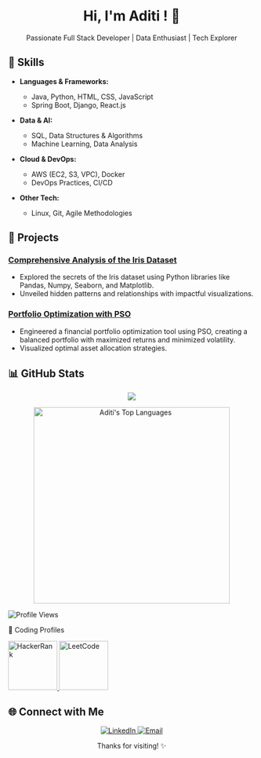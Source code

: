 
<!-- Header Section -->
<h1 align="center">Hi, I'm Aditi ! 👋</h1>
<p align="center">Passionate Full Stack Developer | Data Enthusiast | Tech Explorer </p>

<!-- Skills Section -->
## 💼 Skills

- **Languages & Frameworks:**
  - Java, Python, HTML, CSS, JavaScript
  - Spring Boot, Django, React.js

- **Data & AI:**
  - SQL, Data Structures & Algorithms
  - Machine Learning, Data Analysis

- **Cloud & DevOps:**
  - AWS (EC2, S3, VPC), Docker
  - DevOps Practices, CI/CD

- **Other Tech:**
  - Linux, Git, Agile Methodologies

<!-- Projects Section -->
## 🚀 Projects

### [Comprehensive Analysis of the Iris Dataset](https://github.com/AditiMishra02/Comprehensive-Analysis-of-the-Iris-Dataset)
- Explored the secrets of the Iris dataset using Python libraries like Pandas, Numpy, Seaborn, and Matplotlib.
- Unveiled hidden patterns and relationships with impactful visualizations.

### [Portfolio Optimization with PSO](https://github.com/AditiMishra02/Portfolio-Optimization-with-PSO-for-Maximized-Sharpe-Ratio)
- Engineered a financial portfolio optimization tool using PSO, creating a balanced portfolio with maximized returns and minimized volatility.
- Visualized optimal asset allocation strategies.





<!-- GitHub Stats Section -->
## 📊 GitHub Stats

<p align="center">
<img src="https://github-readme-stats.vercel.app/api?username=AditiMishra02&show_icons=true&theme=radical">
</p>

<p align="center">
<img src="https://github-readme-stats.vercel.app/api/top-langs/?username=AditiMishra02&layout=compact&theme=radical" alt="Aditi's Top Languages" width="400">
</p>



![Profile Views](https://komarev.com/ghpvc/?username=YourUsername)


🚀 Coding Profiles

<p align="left">
  <a href="https://www.hackerrank.com/profile/Aditi_dev" target="_blank">
    <img src="url_to_hackerrank_logo" alt="HackerRank" height="100">
  </a>
  <a href="https://leetcode.com/Aditi_mishra_02/" target="_blank">
    <img src="![image](https://github.com/AditiMishra02/AditiMishra02/assets/83416767/9b832e75-f1ea-41a6-92e0-d980f9543f35)
" alt="LeetCode" height="100">
  </a>
</p>

<!-- Feel free to explore my coding journey! -->

<!-- Connect Section -->
## 🌐 Connect with Me

<p align="center">
  <a href="https://www.linkedin.com/in/aditi-mishra-b362b3222/" target="_blank">
    <img src="https://img.shields.io/badge/LinkedIn-0077B5?style=for-the-badge&logo=linkedin&logoColor=white" alt="LinkedIn">
  </a>
  <a href="mailto:aditimishra589@gmail.com" target="_blank">
    <img src="https://img.shields.io/badge/Email-D14836?style=for-the-badge&logo=gmail&logoColor=white" alt="Email">
  </a>
</p>

<!-- Footer Section -->
<p align="center">Thanks for visiting! ✨</p>

<!--
**AditiMishra02/AditiMishra02** is a ✨ _special_ ✨ repository because its `README.md` (this file) appears on your GitHub profile.

Here are some ideas to get you started:

- 🔭 I’m currently working on ...
- 🌱 I’m currently learning ...
- 👯 I’m looking to collaborate on ...
- 🤔 I’m looking for help with ...
- 💬 Ask me about ...
- 📫 How to reach me: ...
- 😄 Pronouns: ...
- ⚡ Fun fact: ...
-->
